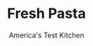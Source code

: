 ---
layout: ../../layouts/MarkdownPostLayout.astro
title: Fresh Pasta
author: America's Test Kitchen
pubDate: 2023-03-15
description: "Rolling out pasta by hand is fun—and it produces beautifully tender, tasty noodles every time."
image_url: https://res.cloudinary.com/hksqkdlah/image/upload/ar_1:1,c_fill,dpr_2.0,f_auto,fl_lossy.progressive.strip_profile,g_faces:auto,q_auto:low,w_344/SFS_FreshPasta_2_gl0ffu
tags: ["Main Courses","Italian","Pasta"]
calories: 1413
protein: 6
carbohydrates: 36
fats: 
fiber: 1
ingredients: ["2 cups (10 ounces), all-purpose flour","2 , large eggs plus 6 large yolks","2 tablespoons, extra-virgin olive oil",", Table salt for cooking pasta"]
serves: 6
time: "2¼ hours"
instructions: ["Process flour, eggs and yolks, and oil in food processor until mixture forms cohesive dough that feels soft and is barely tacky to touch, about 45 seconds. (If dough sticks to your fingers, add up to ¼ cup flour, 1 tablespoon at a time, until barely tacky. If dough doesn't become cohesive, add up to 1 tablespoon water, 1 teaspoon at a time, until it just comes together; process 30 seconds longer.)","Turn dough ball onto dry surface; knead until smooth, about 30 seconds. Shape dough into 6-inch-long cylinder. Wrap in plastic wrap. Let rest at room temperature for at least 1 hour or up to 4 hours.","Cut cylinder crosswise into 6 equal pieces. Working with 1 piece of dough (rewrap remaining dough), dust both sides with flour, place cut side down on clean counter, and press into 3-inch square.","Using heavy rolling pin, roll into 6-inch square. Dust both sides of dough lightly with flour. Starting at center of square, roll dough away from you in 1 motion. Return rolling pin to center of dough and roll toward you in 1 motion. Repeat rolling steps until dough sticks to counter and measures roughly 12 inches long.","Lightly dust both sides of dough with flour. Roll dough until it measures roughly 20 inches long and 6 inches wide, frequently lifting dough to release it from counter. (Outline of your fingers should be easily visible through dough.) If dough firmly sticks to counter and wrinkles when rolled out, dust dough lightly with flour.","Transfer pasta sheet to clean dish towel on counter and let stand, uncovered, until firm around edges, about 15 minutes. Meanwhile, roll out remaining dough. Starting with 1 short end, gently fold pasta sheet at 2-inch intervals until sheet has been folded into flat, rectangular roll.","Using sharp chef's knife, slice crosswise into ⅛-inch-thick noodles for linguine, ¼-inch-thick noodles for tagliatelle, or ½-inch-thick noodles for pappardelle. Use your fingers to unfurl pasta; transfer to rimmed baking sheet. Repeat folding and cutting with remaining pasta sheets.","Bring 4 quarts water to boil in large Dutch oven. Add 1 tablespoon salt and pasta and cook until tender but still al dente, about 3 minutes. Reserve 1 cup cooking water. Drain pasta and toss with desired sauce, adjusting consistency with reserved cooking water as needed. Serve immediately.","TO MAKE AHEAD: At end of step 7, place baking sheet in freezer and freeze until pasta is firm. Transfer pasta to zipper-lock bag and freeze for up to 2 weeks. Cook pasta from frozen as directed in step 8."]
nutrition: ["73 mg Potassium","84 mg Phosphorus","16 mg Calcium","2 mg Iron","12 mg Magnesium","159 mg Sodium","6 g Fat","2 mg Niacin (B3)","3 g Monounsaturated","62 mg Cholesterol","1 g Saturated","1 g Fiber","72 µg Folic acid","21 µg Folate (food)","2 µg Vitamin K","18 g Water","36 g Carbs","145 µg Folate equivalent (total)","6 g Protein","26 µg Vitamin A","235 kcal Energy","1413 calories"]
notes: "The longer the dough rests in step 2, the easier it will be to roll out. When rolling out the dough in step 4, be sure to avoid dusting the dough with too much flour; that may result in the dough snapping back into shape as you roll. Cook the noodles within 1 hour of cutting them."
---